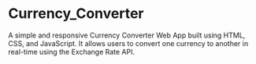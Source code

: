 # Currency_Converter
A simple and responsive Currency Converter Web App built using HTML, CSS, and JavaScript.
It allows users to convert one currency to another in real-time using the Exchange Rate API.
